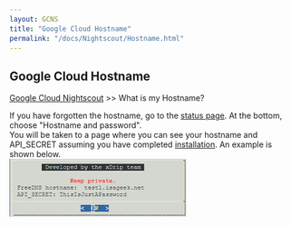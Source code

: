 ```yaml
---
layout: GCNS
title: "Google Cloud Hostname"
permalink: "/docs/Nightscout/Hostname.html"
---
```


## Google Cloud Hostname
[Google Cloud Nightscout](./GoogleCloud.md) >> What is my Hostname?  
  
If you have forgotten the hostname, go to the [status page](./Status.md).  At the bottom, choose "Hostname and password".  
You will be taken to a page where you can see your hostname and API_SECRET assuming you have completed [installation](./GoogleCloud.md).  An example is shown below.  
![](./images/Hostname.png)  
  
  
